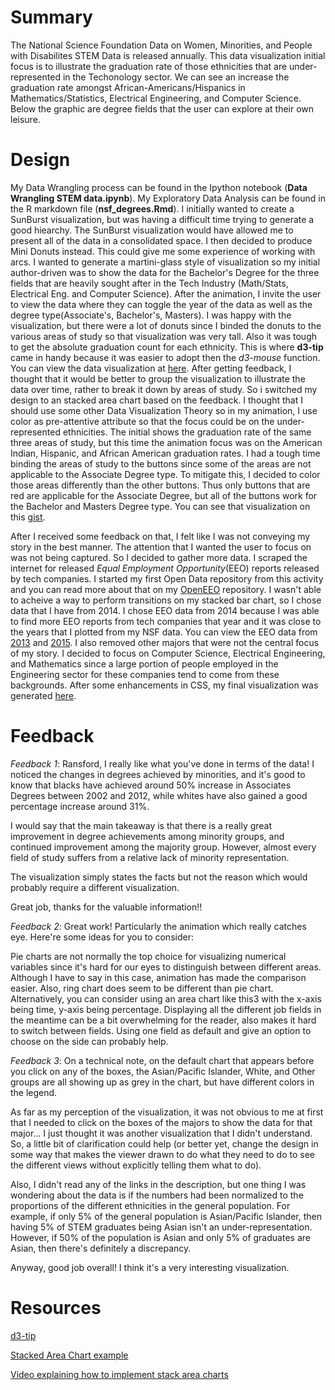 # Summary
The National Science Foundation Data on Women, Minorities, and People with Disabilites STEM Data is released annually.  This data visualization initial focus is to illustrate the graduation rate of those ethnicities that are under-represented in the Techonology sector.  We can see an increase the graduation rate amongst African-Americans/Hispanics in Mathematics/Statistics, Electrical Engineering, and Computer Science.  Below the graphic are degree fields that the user can explore at their own leisure.   

# Design
My Data Wrangling process can be found in the Ipython notebook (**Data Wrangling STEM data.ipynb**).  My Exploratory Data Analysis can be found in the R markdown file (**nsf_degrees.Rmd**).  I initially wanted to create a SunBurst visualization, but was having a difficult time trying to generate a good hiearchy. The SunBurst visualization would have allowed me to present all of the data in a consolidated space. I then decided to produce Mini Donuts instead. This could give me some experience of working with arcs.  I wanted to generate a martini-glass style of visualization so my initial author-driven was to show the data for the Bachelor's Degree for the three fields that are heavily sought after in the Tech Industry (Math/Stats, Electrical Eng. and Computer Science).  After the animation, I invite the user to view the data where they can toggle the year of the data as well as the degree type(Associate's, Bachelor's, Masters).  I was happy with the visualization, but there were a lot of donuts since I binded the donuts to the various areas of study so that visualization was very tall. Also it was tough to get the absolute graduation count for each ethnicity.  This is where **d3-tip** came in handy because it was easier to adopt then the *d3-mouse* function.  You can view the data visualization at [here](http://bl.ocks.org/rmhyman/1b09cba5086f5f540bbb8465e6f0166e).  After getting feedback, I thought that it would be better to group the visualization to illustrate the data over time, rather to break it down by areas of study.  So i switched my design to an stacked area chart based on the feedback.  I thought that I should use some other Data Visualization Theory so in my animation, I use color as pre-attentive attribute so that the focus could be on the under-represented ethnicities. The initial shows the graduation rate of the same three areas of study, but this time the animation focus was on the American Indian, Hispanic, and African American graduation rates. I had a tough time binding the areas of study to the buttons since some of the areas are not applicable to the Associate Degree type. To mitigate this, I decided to color those areas differently than the other buttons.  Thus only buttons that are red are applicable for the Associate Degree, but all of the buttons work for the Bachelor and Masters Degree type. You can see that visualization on this [gist](http://bl.ocks.org/rmhyman/raw/3435445362fea7b9d91d8943cbc20141).

After I received some feedback on that, I felt like I was not conveying my story in the best manner.  The attention that I wanted the user to focus on was not being captured.  So I decided to gather more data.  I scraped the internet for released *Equal Employment Opportunity*(EEO) reports released by tech companies.  I started my first Open Data repository from this activity and you can read more about that on my [OpenEEO](https://github.com/rmhyman/openeeo) repository. I wasn't able to acheive a way to perform transitions on my stacked bar chart, so I chose data that I have from 2014.  I chose EEO data from 2014 because I was able to find more EEO reports from tech companies that year and it was close to the years that I plotted from my NSF data.  You can view the EEO data from [2013](http://bl.ocks.org/rmhyman/raw/3197f5e86381f02db7f2f3a62c19f87b/) and [2015](http://bl.ocks.org/rmhyman/raw/1dd78f5db15d238f099f183d6585ca5d/). I also removed other majors that were not the central focus of my story.  I decided to focus on Computer Science, Electrical Engineering, and Mathematics since a large portion of people employed in the Engineering sector for these companies tend to come from these backgrounds.  After some enhancements in CSS, my final visualization was generated [here](http://bl.ocks.org/rmhyman/raw/50b5cd66b8f04d95cd05843789a02105).
# Feedback
*Feedback 1*:
Ransford, I really like what you've done in terms of the data! I noticed the changes in degrees achieved by minorities, and it's good to know that blacks have achieved around 50% increase in Associates Degrees between 2002 and 2012, while whites have also gained a good percentage increase around 31%.

I would say that the main takeaway is that there is a really great improvement in degree achievements among minority groups, and continued improvement among the majority group. However, almost every field of study suffers from a relative lack of minority representation.

The visualization simply states the facts but not the reason which would probably require a different visualization.

Great job, thanks for the valuable information!!

*Feedback 2*:
Great work! Particularly the animation which really catches eye. Here're some ideas for you to consider:

Pie charts are not normally the top choice for visualizing numerical variables since it's hard for our eyes to distinguish between different areas. Although I have to say in this case, animation has made the comparison easier. Also, ring chart does seem to be different than pie chart. Alternatively, you can consider using an area chart like this3 with the x-axis being time, y-axis being percentage.
Displaying all the different job fields in the meantime can be a bit overwhelming for the reader, also makes it hard to switch between fields. Using one field as default and give an option to choose on the side can probably help.

*Feedback 3*:
On a technical note, on the default chart that appears before you click on any of the boxes, the Asian/Pacific Islander, White,  and Other groups are all showing up as grey in the chart, but have different colors in the legend. 

As far as my perception of the visualization, it was not obvious to me at first that I needed to click on the boxes of the majors to show the data for that major... I just thought it was another visualization that I didn't understand. So, a little bit of clarification could help (or better yet, change the design in some way that makes the viewer drawn to do what they need to do to see the different views without explicitly telling them what to do).

Also, I didn't read any of the links in the description, but one thing I was wondering about the data is if the numbers had been normalized to the proportions of the different ethnicities in the general population. For example, if only 5% of the general population is Asian/Pacific Islander, then having 5% of STEM graduates being Asian isn't an under-representation. However, if 50% of the population is Asian and only 5% of graduates are Asian, then there's definitely a discrepancy.

Anyway, good job overall! I think it's a very interesting visualization.


# Resources

[d3-tip](https://github.com/Caged/d3-tip)

[Stacked Area Chart example](https://bl.ocks.org/mbostock/3885211)

[Video explaining how to implement stack area charts](https://www.youtube.com/watch?v=5H7PSAqZ0Co)
